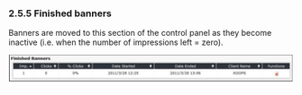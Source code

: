 ### 2.5.5	Finished banners

Banners are moved to this section of the control panel as they become inactive (i.e. when the number of impressions left = zero). 

![img_49.jpg](../assets/img_49.jpg)  
 

